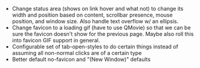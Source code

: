 
* Change status area (shows on link hover and what not) to change its width and position based on content, scrollbar
  presence, mouse position, and window size. Also handle text overflow w/ an ellipsis.
* Change favicon to a loading gif (have to use QMovie) so that we can be sure the favicon doesn't show for the previous
  page. Maybe also roll this into favicon GIF support in general.
* Configurable set of tab-open-styles to do certain things instead of assuming all non-normal clicks are of a certain
  type
* Better default no-favicon and "(New Window)" defaults